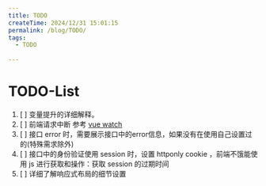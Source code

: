 ```yaml
---
title: TODO
createTime: 2024/12/31 15:01:15
permalink: /blog/TODO/
tags:
  - TODO
  
---
```


# TODO-List

1. [ ] 变量提升的详细解释。
2. [ ] 前端请求中断 参考 [vue watch](https://cn.vuejs.org/guide/essentials/watchers.html#side-effect-cleanup)
3. [ ] 接口 error 时，需要展示接口中的error信息，如果没有在使用自己设置过的(特殊需求除外)
4. [ ] 接口中的身份验证使用 session 时，设置 httponly cookie ，前端不饿能使用 js 进行获取和操作：获取 session 的过期时间
5. [ ] 详细了解响应式布局的细节设置
